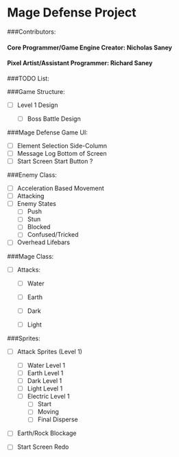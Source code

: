 # Mage Defense Project

###Contributors:
#### Core Programmer/Game Engine Creator: Nicholas Saney
#### Pixel Artist/Assistant Programmer: Richard Saney


###TODO List:


###Game Structure:
 - [ ] Level 1 Design
 	- [ ] Boss Battle Design


###Mage Defense Game UI:
 - [ ] Element Selection Side-Column
 - [ ] Message Log Bottom of Screen
 - [ ] Start Screen Start Button ?

###Enemy Class:
 - [ ] Acceleration Based Movement
 - [ ] Attacking 
 - [ ] Enemy States
   - [ ] Push
   - [ ] Stun
   - [ ] Blocked
   - [ ] Confused/Tricked
 - [ ] Overhead Lifebars
 
###Mage Class:
 - [ ] Attacks:
   - [ ] Water 
   - [ ] Earth 
   - [ ] Dark 
   - [ ] Light 


###Sprites:
 - [ ] Attack Sprites (Level 1)
   - [ ] Water Level 1
   - [ ] Earth Level 1
   - [ ] Dark Level 1
   - [ ] Light Level 1
   - [ ] Electric Level 1
     - [ ] Start
     - [ ] Moving
     - [ ] Final Disperse
- [ ] Earth/Rock Blockage
- [ ] Start Screen Redo 




